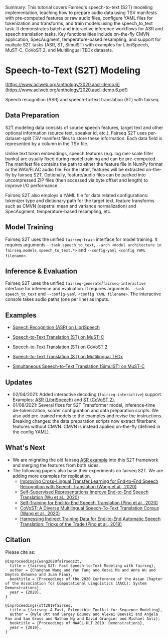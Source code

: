 Summary: This tutorial covers Fairseq's speech-to-text (S2T) modeling implementation, teaching how to prepare audio data using TSV manifests with pre-computed features or raw audio files, configure YAML files for tokenization and transforms, and train models using the speech_to_text task. It demonstrates batch and interactive inference workflows for ASR and speech translation tasks. Key functionalities include on-the-fly CMVN application, SpecAugment, temperature-based resampling, and support for multiple S2T tasks (ASR, ST, SimulST) with examples for LibriSpeech, MuST-C, CoVoST 2, and Multilingual TEDx datasets.

# Speech-to-Text (S2T) Modeling

[https://www.aclweb.org/anthology/2020.aacl-demo.6](https://www.aclweb.org/anthology/2020.aacl-demo.6.pdf)

Speech recognition (ASR) and speech-to-text translation (ST) with fairseq.

## Data Preparation
S2T modeling data consists of source speech features, target text and other optional information
(source text, speaker id, etc.). Fairseq S2T uses per-dataset-split TSV manifest files
to store these information. Each data field is represented by a column in the TSV file.

Unlike text token embeddings, speech features (e.g. log mel-scale filter banks) are usually fixed
during model training and can be pre-computed. The manifest file contains the path to
either the feature file in NumPy format or the WAV/FLAC audio file. For the latter,
features will be extracted on-the-fly by fairseq S2T. Optionally, feature/audio files can be packed
into uncompressed ZIP files (then accessed via byte offset and length) to improve I/O performance.

Fairseq S2T also employs a YAML file for data related configurations: tokenizer type and dictionary path
for the target text, feature transforms such as CMVN (cepstral mean and variance normalization) and SpecAugment,
temperature-based resampling, etc.

## Model Training
Fairseq S2T uses the unified `fairseq-train` interface for model training. It requires arguments `--task speech_to_text`,
 `--arch <model architecture in fairseq.models.speech_to_text.*>` and `--config-yaml <config YAML filename>`.

## Inference & Evaluation
Fairseq S2T uses the unified `fairseq-generate`/`fairseq-interactive` interface for inference and evaluation. It
requires arguments `--task speech_to_text` and `--config-yaml <config YAML filename>`. The interactive console takes
audio paths (one per line) as inputs.


## Examples
- [Speech Recognition (ASR) on LibriSpeech](docs/librispeech_example.md)

- [Speech-to-Text Translation (ST) on MuST-C](docs/mustc_example.md)

- [Speech-to-Text Translation (ST) on CoVoST 2](docs/covost_example.md)

- [Speech-to-Text Translation (ST) on Multilingual TEDx](docs/mtedx_example.md)
- [Simultaneous Speech-to-Text Translation (SimulST) on MuST-C](docs/simulst_mustc_example.md)

## Updates
- 02/04/2021: Added interactive decoding (`fairseq-interactive`) support. Examples:
  [ASR (LibriSpeech)](docs/librispeech_example.md#interactive-decoding)
  and [ST (CoVoST 2)](docs/covost_example.md#interactive-decoding).
- 01/08/2021: Several fixes for S2T Transformer model, inference-time de-tokenization, scorer configuration and data
  preparation scripts. We also add pre-trained models to the examples and revise the instructions.
  Breaking changes: the data preparation scripts now extract filterbank features without CMVN. CMVN is instead applied
  on-the-fly (defined in the config YAML).

## What's Next
- We are migrating the old fairseq [ASR example](../speech_recognition) into this S2T framework and
  merging the features from both sides.
- The following papers also base their experiments on fairseq S2T. We are adding more examples for replication.
  - [Improving Cross-Lingual Transfer Learning for End-to-End Speech Recognition with Speech Translation (Wang et al., 2020)](https://arxiv.org/abs/2006.05474)
  - [Self-Supervised Representations Improve End-to-End Speech Translation (Wu et al., 2020)](https://arxiv.org/abs/2006.12124)
  - [Self-Training for End-to-End Speech Translation (Pino et al., 2020)](https://arxiv.org/abs/2006.02490)
  - [CoVoST: A Diverse Multilingual Speech-To-Text Translation Corpus (Wang et al., 2020)](https://arxiv.org/abs/2002.01320)
  - [Harnessing Indirect Training Data for End-to-End Automatic Speech Translation: Tricks of the Trade (Pino et al., 2019)](https://arxiv.org/abs/1909.06515)

## Citation
Please cite as:
```
@inproceedings{wang2020fairseqs2t,
  title = {fairseq S2T: Fast Speech-to-Text Modeling with fairseq},
  author = {Changhan Wang and Yun Tang and Xutai Ma and Anne Wu and Dmytro Okhonko and Juan Pino},
  booktitle = {Proceedings of the 2020 Conference of the Asian Chapter of the Association for Computational Linguistics (AACL): System Demonstrations},
  year = {2020},
}

@inproceedings{ott2019fairseq,
  title = {fairseq: A Fast, Extensible Toolkit for Sequence Modeling},
  author = {Myle Ott and Sergey Edunov and Alexei Baevski and Angela Fan and Sam Gross and Nathan Ng and David Grangier and Michael Auli},
  booktitle = {Proceedings of NAACL-HLT 2019: Demonstrations},
  year = {2019},
}
```
